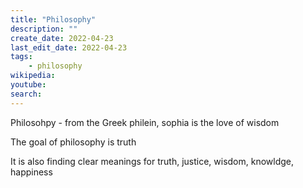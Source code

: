 ```yaml
---
title: "Philosophy"
description: ""
create_date: 2022-04-23
last_edit_date: 2022-04-23
tags: 
    - philosophy
wikipedia: 
youtube: 
search: 
---
```

Philosohpy - from the Greek philein, sophia is the love of wisdom

The goal of philosophy is truth

It is also finding clear meanings for truth, justice, wisdom, knowldge, happiness

